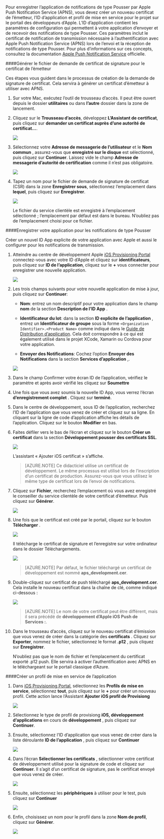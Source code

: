 

Pour enregistrer l’application de notifications de type Pousser par Apple Push Notification Service (APNS), vous devez créer un nouveau certificat de l’émetteur, l’ID d’application et profil de mise en service pour le projet sur le portail des développeurs d’Apple. L’ID d’application contient les paramètres de configuration qui permettent à votre application d’envoyer et de recevoir des notifications de type Pousser. Ces paramètres inclut le certificat de notification de transmission nécessaire à l’authentification avec Apple Push Notification Service (APNS) lors de l’envoi et la réception de notifications de type Pousser. Pour plus d’informations sur ces concepts, consultez la documentation [Apple Push Notification Service](http://go.microsoft.com/fwlink/p/?LinkId=272584) officielle.


####<a name="generate-the-certificate-signing-request-file-for-the-push-certificate"></a>Générer le fichier de demande de certificat de signature pour le certificat de l’émetteur

Ces étapes vous guident dans le processus de création de la demande de signature de certificat. Cela servira à générer un certificat d’émetteur à utiliser avec APNS.

1. Sur votre Mac, exécutez l’outil de trousseau d’accès. Il peut être ouvert depuis le dossier **utilitaires** ou dans **l’autre** dossier dans la zone de lancement.

2. Cliquez sur le **Trousseau d’accès**, développez **L’Assistant de certificat**, puis cliquez sur **demander un certificat auprès d’une autorité de certificat...**.

    ![](./media/notification-hubs-xamarin-enable-apple-push-notifications/notification-hubs-request-cert-from-ca.png)

3. Sélectionnez votre **Adresse de messagerie de l’utilisateur** et le **Nom commun** , assurez-vous que **enregistré sur le disque** est sélectionné, puis cliquez sur **Continuer**. Laissez vide le champ **Adresse de messagerie d’autorité de certification** comme il n’est pas obligatoire.

    ![](./media/notification-hubs-xamarin-enable-apple-push-notifications/notification-hubs-csr-info.png)

4. Tapez un nom pour le fichier de demande de signature de certificat (CSR) dans la zone **Enregistrer sous**, sélectionnez l’emplacement dans **lequel**, puis cliquez sur **Enregistrer**.

    ![](./media/notification-hubs-xamarin-enable-apple-push-notifications/notification-hubs-save-csr.png)

    Le fichier du service clientèle est enregistré à l’emplacement sélectionné ; l’emplacement par défaut est dans le bureau. N’oubliez pas de l’emplacement choisi pour ce fichier.


####<a name="register-your-app-for-push-notifications"></a>Enregistrer votre application pour les notifications de type Pousser

Créer un nouvel ID App explicite de votre application avec Apple et aussi le configurer pour les notifications de transmission.  

1. Atteindre au centre de développement Apple [iOS Provisioning Portal](http://go.microsoft.com/fwlink/p/?LinkId=272456) connectez-vous avec votre ID d’Apple et cliquez sur **identificateurs**, puis cliquez sur **ID de l’application**, cliquez sur le **+** vous connecter pour enregistrer une nouvelle application.

    ![](./media/notification-hubs-xamarin-enable-apple-push-notifications/notification-hubs-ios-appids.png)

2. Les trois champs suivants pour votre nouvelle application de mise à jour, puis cliquez sur **Continuer**:

    * **Nom**: entrez un nom descriptif pour votre application dans le champ **nom** de la section **Description de l’ID App** .

    * **Identificateur du lot**: dans la section **ID explicite de l’application** , entrez un **Identificateur de groupe** sous la forme `<Organization Identifier>.<Product Name>` comme indiqué dans le [Guide de Distribution d’application](https://developer.apple.com/library/mac/documentation/IDEs/Conceptual/AppDistributionGuide/ConfiguringYourApp/ConfiguringYourApp.html#//apple_ref/doc/uid/TP40012582-CH28-SW8). Cela doit correspondre à ce qui est également utilisé dans le projet XCode, Xamarin ou Cordova pour votre application.

    * **Envoyer des Notifications**: Cochez l’option **Envoyer des Notifications** dans la section **Services d’application** ,.

    ![](./media/notification-hubs-xamarin-enable-apple-push-notifications/notification-hubs-new-appid-info.png)

3.  Dans le champ Confirmer votre écran ID de l’application, vérifiez le paramètre et après avoir vérifié les cliquez sur **Soumettre**

4.  Une fois que vous avez soumis la nouvelle ID App, vous verrez l’écran **d’enregistrement complet** . Cliquez sur **terminé**.

5. Dans le centre de développement, sous ID de l’application, recherchez l’ID de l’application que vous venez de créer et cliquez sur sa ligne. En cliquant sur la ligne de code d’application affiche les détails de l’application. Cliquez sur le bouton **Modifier** en bas.

6. Faites défiler vers le bas de l’écran et cliquez sur le bouton **Créer un certificat** dans la section **Développement pousser des certificats SSL**.

    ![](./media/notification-hubs-xamarin-enable-apple-push-notifications/notification-hubs-appid-create-cert.png)

    L’assistant « Ajouter iOS certificat » s’affiche.

    > [AZURE.NOTE] Ce didacticiel utilise un certificat de développement. Le même processus est utilisé lors de l’inscription d’un certificat de production. Assurez-vous que vous utilisez le même type de certificat lors de l’envoi de notifications.

7. Cliquez sur **Fichier**, recherchez l’emplacement où vous avez enregistré le conseiller du service clientèle de votre certificat d’émetteur. Puis cliquez sur **Générer**.

    ![](./media/notification-hubs-xamarin-enable-apple-push-notifications/notification-hubs-appid-cert-choose-csr.png)

8. Une fois que le certificat est créé par le portail, cliquez sur le bouton **Télécharger** .

    ![](./media/notification-hubs-xamarin-enable-apple-push-notifications/notification-hubs-appid-download-cert.png)

    Il télécharge le certificat de signature et l’enregistre sur votre ordinateur dans le dossier Téléchargements.

    ![](./media/notification-hubs-enable-apple-push-notifications/notification-hubs-cert-downloaded.png)

    > [AZURE.NOTE] Par défaut, le fichier téléchargé un certificat de développement est nommé **aps_development.cer**.

9. Double-cliquez sur certificat de push téléchargé **aps_development.cer**. Cela installe le nouveau certificat dans la chaîne de clé, comme indiqué ci-dessous :

    ![](./media/notification-hubs-xamarin-enable-apple-push-notifications/notification-hubs-cert-in-keychain.png)

    > [AZURE.NOTE] Le nom de votre certificat peut être différent, mais il sera précédé de **développement d’Apple iOS Push de Services :**.

10. Dans le trousseau d’accès, cliquez sur le nouveau certificat d’émission que vous venez de créer dans la catégorie des **certificats** . Cliquez sur **Exporter**, nommez le fichier, sélectionnez le format **.p12** , puis cliquez sur **Enregistrer**.

    N’oubliez pas que le nom de fichier et l’emplacement du certificat exporté .p12 push. Elle servira à activer l’authentification avec APNS en le téléchargeant sur le portail classique d’Azure.



####<a name="create-a-provisioning-profile-for-the-app"></a>Créer un profil de mise en service de l’application

1. Dans <a href="http://go.microsoft.com/fwlink/p/?LinkId=272456" target="_blank">iOS Provisioning Portal</a>, sélectionnez les **Profils de mise en service**, sélectionnez **tout**, puis cliquez sur le **+** pour créer un nouveau profil. Cette action lance l’Assistant **Ajouter iOS profil de Provisiong**

    ![](./media/notification-hubs-xamarin-enable-apple-push-notifications/notification-hubs-new-provisioning-profile.png)

2. Sélectionnez le type de profil de provisiong **iOS, développement d’applications** en cours de **développement** , puis cliquez sur **Continuer**.


3. Ensuite, sélectionnez l’ID d’application que vous venez de créer dans la liste déroulante **ID de l’application** , puis cliquez sur **Continuer**

    ![](./media/notification-hubs-xamarin-enable-apple-push-notifications/notification-hubs-select-appid-for-provisioning.png)


4. Dans l’écran **Sélectionner les certificats** , sélectionner votre certificat de développement utilisé pour la signature de code et cliquez sur **Continuer**. Il s’agit d’un certificat de signature, pas le certificat envoyé que vous venez de créer.

    ![](./media/notification-hubs-xamarin-enable-apple-push-notifications/notification-hubs-provisioning-select-cert.png)


5. Ensuite, sélectionnez les **périphériques** à utiliser pour le test, puis cliquez sur **Continuer**

    ![](./media/notification-hubs-xamarin-enable-apple-push-notifications/notification-hubs-provisioning-select-devices.png)


6. Enfin, choisissez un nom pour le profil dans la zone **Nom de profil**, cliquez sur **Générer**.

    ![](./media/notification-hubs-xamarin-enable-apple-push-notifications/notification-hubs-provisioning-name-profile.png)
